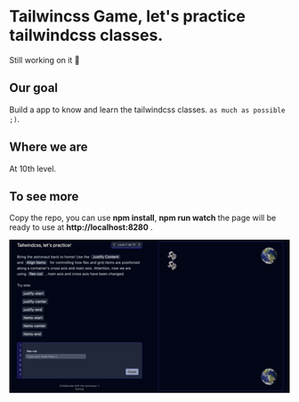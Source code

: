 # Tailwincss Game, let's practice tailwindcss classes.
Still working on it 🔨

## Our goal
Build a app to know and learn the tailwindcss classes. `as much as possible ;)`.

## Where we are
At 10th level.

## To see more
Copy the repo, you can use **npm install**, **npm run watch** the page will be ready to use at **http://localhost:8280** .

![PAGE](resources/public/images/tailwindcssgame.png)
